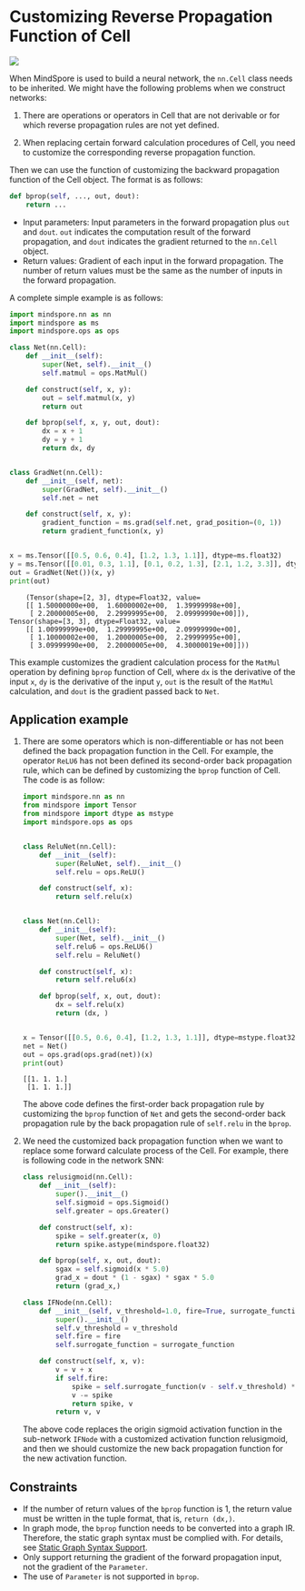 # Customizing Reverse Propagation Function of Cell

<a href="https://gitee.com/mindspore/docs/blob/master/tutorials/experts/source_en/network/custom_cell_reverse.md" target="_blank"><img src="https://mindspore-website.obs.cn-north-4.myhuaweicloud.com/website-images/master/resource/_static/logo_source_en.png"></a>

When MindSpore is used to build a neural network, the `nn.Cell` class needs to be inherited. We might have the following problems when we construct networks:

1. There are operations or operators in Cell that are not derivable or for which reverse propagation rules are not yet defined.

2. When replacing certain forward calculation procedures of Cell, you need to customize the corresponding reverse propagation function.

Then we can use the function of customizing the backward propagation function of the Cell object. The format is as follows:

```python
def bprop(self, ..., out, dout):
    return ...
```

- Input parameters: Input parameters in the forward propagation plus `out` and `dout`. `out` indicates the computation result of the forward propagation, and `dout` indicates the gradient returned to the `nn.Cell` object.
- Return values: Gradient of each input in the forward propagation. The number of return values must be the same as the number of inputs in the forward propagation.

A complete simple example is as follows:

```python
import mindspore.nn as nn
import mindspore as ms
import mindspore.ops as ops

class Net(nn.Cell):
    def __init__(self):
        super(Net, self).__init__()
        self.matmul = ops.MatMul()

    def construct(self, x, y):
        out = self.matmul(x, y)
        return out

    def bprop(self, x, y, out, dout):
        dx = x + 1
        dy = y + 1
        return dx, dy


class GradNet(nn.Cell):
    def __init__(self, net):
        super(GradNet, self).__init__()
        self.net = net

    def construct(self, x, y):
        gradient_function = ms.grad(self.net, grad_position=(0, 1))
        return gradient_function(x, y)


x = ms.Tensor([[0.5, 0.6, 0.4], [1.2, 1.3, 1.1]], dtype=ms.float32)
y = ms.Tensor([[0.01, 0.3, 1.1], [0.1, 0.2, 1.3], [2.1, 1.2, 3.3]], dtype=ms.float32)
out = GradNet(Net())(x, y)
print(out)
```

```text
    (Tensor(shape=[2, 3], dtype=Float32, value=
    [[ 1.50000000e+00,  1.60000002e+00,  1.39999998e+00],
     [ 2.20000005e+00,  2.29999995e+00,  2.09999990e+00]]), Tensor(shape=[3, 3], dtype=Float32, value=
    [[ 1.00999999e+00,  1.29999995e+00,  2.09999990e+00],
     [ 1.10000002e+00,  1.20000005e+00,  2.29999995e+00],
     [ 3.09999990e+00,  2.20000005e+00,  4.30000019e+00]]))
```

This example customizes the gradient calculation process for the `MatMul` operation by defining `bprop` function of Cell, where `dx` is the derivative of the input `x`, `dy` is the derivative of the input `y`, `out` is the result of the `MatMul` calculation, and `dout` is the gradient passed back to `Net`.

## Application example

1. There are some operators which is non-differentiable or has not been defined the back propagation function in the Cell. For example, the operator `ReLU6` has not been defined its second-order back propagation rule, which can be defined by customizing the `bprop` function of Cell. The code is as follow:

   ```python
   import mindspore.nn as nn
   from mindspore import Tensor
   from mindspore import dtype as mstype
   import mindspore.ops as ops


   class ReluNet(nn.Cell):
       def __init__(self):
           super(ReluNet, self).__init__()
           self.relu = ops.ReLU()

       def construct(self, x):
           return self.relu(x)


   class Net(nn.Cell):
       def __init__(self):
           super(Net, self).__init__()
           self.relu6 = ops.ReLU6()
           self.relu = ReluNet()

       def construct(self, x):
           return self.relu6(x)

       def bprop(self, x, out, dout):
           dx = self.relu(x)
           return (dx, )


   x = Tensor([[0.5, 0.6, 0.4], [1.2, 1.3, 1.1]], dtype=mstype.float32)
   net = Net()
   out = ops.grad(ops.grad(net))(x)
   print(out)
   ```

   ```text
   [[1. 1. 1.]
    [1. 1. 1.]]
   ```

   The above code defines the first-order back propagation rule by customizing the `bprop` function of `Net` and gets the second-order back propagation rule by the back propagation rule of `self.relu` in the `bprop`.

2. We need the customized back propagation function when we want to replace some forward calculate process of the Cell. For example, there is following code in the network SNN:

   ```python
   class relusigmoid(nn.Cell):
       def __init__(self):
           super().__init__()
           self.sigmoid = ops.Sigmoid()
           self.greater = ops.Greater()

       def construct(self, x):
           spike = self.greater(x, 0)
           return spike.astype(mindspore.float32)

       def bprop(self, x, out, dout):
           sgax = self.sigmoid(x * 5.0)
           grad_x = dout * (1 - sgax) * sgax * 5.0
           return (grad_x,)

   class IFNode(nn.Cell):
       def __init__(self, v_threshold=1.0, fire=True, surrogate_function=relusigmoid()):
           super().__init__()
           self.v_threshold = v_threshold
           self.fire = fire
           self.surrogate_function = surrogate_function

       def construct(self, x, v):
           v = v + x
           if self.fire:
               spike = self.surrogate_function(v - self.v_threshold) * self.v_threshold
               v -= spike
               return spike, v
           return v, v
   ```

   The above code replaces the origin sigmoid activation function in the sub-network `IFNode` with a customized activation function relusigmoid, and then we should customize the new back propagation function for the new activation function.

## Constraints

- If the number of return values of the `bprop` function is 1, the return value must be written in the tuple format, that is, `return (dx,)`.
- In graph mode, the `bprop` function needs to be converted into a graph IR. Therefore, the static graph syntax must be complied with. For details, see [Static Graph Syntax Support](https://www.mindspore.cn/docs/en/master/note/static_graph_syntax_support.html).
- Only support returning the gradient of the forward propagation input, not the gradient of the `Parameter`.
- The use of `Parameter` is not supported in `bprop`.
